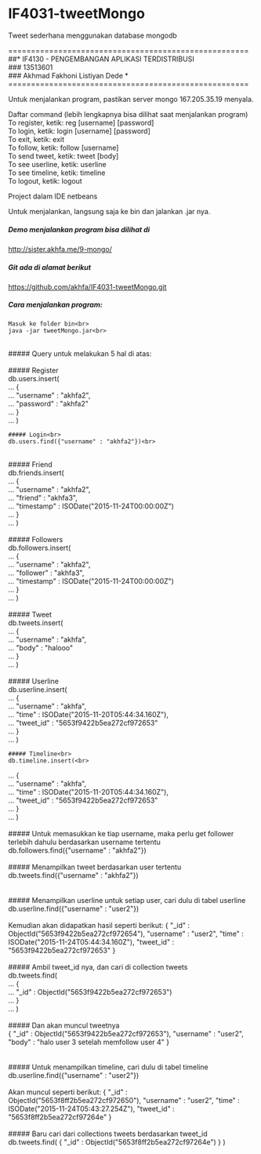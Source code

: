 # IF4031-tweetMongo
Tweet sederhana menggunakan database mongodb

=====================================================<br>
##*   IF4130 - PENGEMBANGAN APLIKASI TERDISTRIBUSI   *<br>
###*             	13513601                     *<br>
###*        Akhmad Fakhoni Listiyan Dede             *<br>
=====================================================<br>

Untuk menjalankan program, pastikan server mongo 167.205.35.19 menyala.

Daftar command (lebih lengkapnya bisa dilihat saat menjalankan program) <br>
To register,    ketik: reg [username] [password] <br>
To login,       ketik: login [username] [password] <br>
To exit,        ketik: exit <br>
To follow,          ketik: follow [username] <br>
To send tweet,      ketik: tweet [body] <br>
To see userline,    ketik: userline <br>
To see timeline,    ketik: timeline <br>
To logout,          ketik: logout <br>

Project dalam IDE netbeans <br>

Untuk menjalankan, langsung saja ke bin dan jalankan .jar nya. <br>

##### Demo menjalankan program bisa dilihat di <br>
http://sister.akhfa.me/9-mongo/

##### Git ada di alamat berikut <br>
https://github.com/akhfa/IF4031-tweetMongo.git<br>

##### Cara menjalankan program:<br>
	Masuk ke folder bin<br>
	java -jar tweetMongo.jar<br>
<br>
##### Query untuk melakukan 5 hal di atas:<br>
	<br>
	##### Register<br>
	db.users.insert(<br>
... {<br>
... "username" : "akhfa2",<br>
... "password" : "akhfa2"<br>
... }<br>
... )<br>

	##### Login<br>
	db.users.find({"username" : "akhfa2"})<br>
<br>
	##### Friend<br>
	db.friends.insert(<br>
... {<br>
... "username" : "akhfa2",<br>
... "friend"   : "akhfa3",<br>
... "timestamp" : ISODate("2015-11-24T00:00:00Z")<br>
... }<br>
... )<br>
<br>
	##### Followers<br>
	db.followers.insert(<br>
... {<br>
... "username" : "akhfa2",<br>
... "follower"   : "akhfa3",<br>
... "timestamp" : ISODate("2015-11-24T00:00:00Z")<br>
... }<br>
... )<br>
<br>
	##### Tweet<br>
	db.tweets.insert(<br>
... {<br>
... "username" : "akhfa",<br>
... "body" : "halooo"<br>
... }<br>
... )<br>
<br>
	##### Userline<br>
	db.userline.insert(<br>
... {<br>
... "username" : "akhfa",<br>
... "time" : ISODate("2015-11-20T05:44:34.160Z"),<br>
... "tweet_id" : "5653f9422b5ea272cf972653"<br>
... }<br>
... )<br>

	##### Timeline<br>
	db.timeline.insert(<br>
... {<br>
... "username" : "akhfa",<br>
... "time" : ISODate("2015-11-20T05:44:34.160Z"),<br>
... "tweet_id" : "5653f9422b5ea272cf972653"<br>
... }<br>
... )<br>
<br>
	##### Untuk memasukkan ke tiap username, maka perlu get follower terlebih dahulu berdasarkan username tertentu<br>
	db.followers.find({"username" : "akhfa2"})<br>
<br>
	##### Menampilkan tweet berdasarkan user tertentu<br>
	db.tweets.find({"username" : "akhfa2"})<br>
<br>
<br>
	##### Menampilkan userline untuk setiap user, cari dulu di tabel userline<br>
	db.userline.find({"username" : "user2"})<br>
<br>
	Kemudian akan didapatkan hasil seperti berikut: { "_id" : ObjectId("5653f9422b5ea272cf972654"), "username" : "user2", "time" : ISODate("2015-11-24T05:44:34.160Z"), "tweet_id" : "5653f9422b5ea272cf972653" }<br>
<br>
	##### Ambil tweet_id nya, dan cari di collection tweets<br>
	db.tweets.find(<br>
... {<br>
... "_id" : ObjectId("5653f9422b5ea272cf972653")<br>
... }<br>
... )<br>
<br>
	##### Dan akan muncul tweetnya<br>
	{ "_id" : ObjectId("5653f9422b5ea272cf972653"), "username" : "user2", "body" : "halo user 3 setelah memfollow user 4" }<br>
<br>
<br>
	##### Untuk menampilkan timeline, cari dulu di tabel timeline<br>
	db.userline.find({"username" : "user2"})<br>
<br>
	Akan muncul seperti berikut: { "_id" : ObjectId("5653f8ff2b5ea272cf972650"), "username" : "user2", "time" : ISODate("2015-11-24T05:43:27.254Z"), "tweet_id" : "5653f8ff2b5ea272cf97264e" }<br>
<br>
	##### Baru cari dari collections tweets berdasarkan tweet_id<br>
	db.tweets.find( { "_id" : ObjectId("5653f8ff2b5ea272cf97264e") } )<br>




